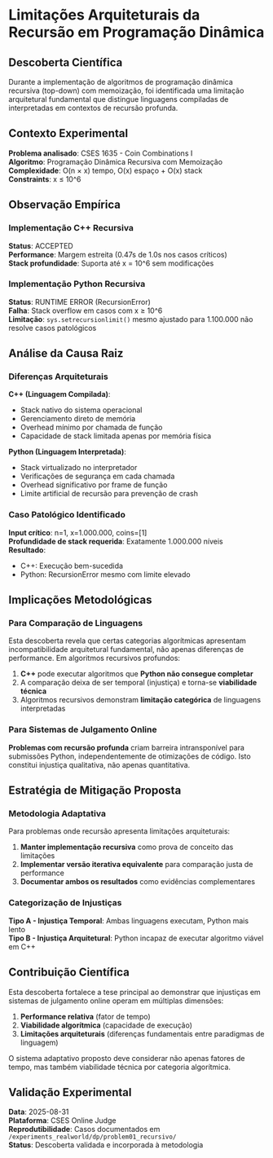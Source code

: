 # Limitações Arquiteturais da Recursão em Programação Dinâmica

## Descoberta Científica

Durante a implementação de algoritmos de programação dinâmica recursiva (top-down) com memoização, foi identificada uma limitação arquitetural fundamental que distingue linguagens compiladas de interpretadas em contextos de recursão profunda.

## Contexto Experimental

**Problema analisado**: CSES 1635 - Coin Combinations I  
**Algoritmo**: Programação Dinâmica Recursiva com Memoização  
**Complexidade**: O(n × x) tempo, O(x) espaço + O(x) stack  
**Constraints**: x ≤ 10^6

## Observação Empírica

### Implementação C++ Recursiva
**Status**: ACCEPTED  
**Performance**: Margem estreita (0.47s de 1.0s nos casos críticos)  
**Stack profundidade**: Suporta até x = 10^6 sem modificações

### Implementação Python Recursiva
**Status**: RUNTIME ERROR (RecursionError)  
**Falha**: Stack overflow em casos com x ≥ 10^6  
**Limitação**: `sys.setrecursionlimit()` mesmo ajustado para 1.100.000 não resolve casos patológicos

## Análise da Causa Raiz

### Diferenças Arquiteturais

**C++ (Linguagem Compilada)**:
- Stack nativo do sistema operacional
- Gerenciamento direto de memória
- Overhead mínimo por chamada de função
- Capacidade de stack limitada apenas por memória física

**Python (Linguagem Interpretada)**:
- Stack virtualizado no interpretador
- Verificações de segurança em cada chamada
- Overhead significativo por frame de função
- Limite artificial de recursão para prevenção de crash

### Caso Patológico Identificado

**Input crítico**: n=1, x=1.000.000, coins=[1]  
**Profundidade de stack requerida**: Exatamente 1.000.000 níveis  
**Resultado**:
- C++: Execução bem-sucedida
- Python: RecursionError mesmo com limite elevado

## Implicações Metodológicas

### Para Comparação de Linguagens

Esta descoberta revela que certas categorias algorítmicas apresentam incompatibilidade arquitetural fundamental, não apenas diferenças de performance. Em algoritmos recursivos profundos:

1. **C++** pode executar algoritmos que **Python não consegue completar**
2. A comparação deixa de ser temporal (injustiça) e torna-se **viabilidade técnica**
3. Algoritmos recursivos demonstram **limitação categórica** de linguagens interpretadas

### Para Sistemas de Julgamento Online

**Problemas com recursão profunda** criam barreira intransponível para submissões Python, independentemente de otimizações de código. Isto constitui injustiça qualitativa, não apenas quantitativa.

## Estratégia de Mitigação Proposta

### Metodologia Adaptativa

Para problemas onde recursão apresenta limitações arquiteturais:

1. **Manter implementação recursiva** como prova de conceito das limitações
2. **Implementar versão iterativa equivalente** para comparação justa de performance
3. **Documentar ambos os resultados** como evidências complementares

### Categorização de Injustiças

**Tipo A - Injustiça Temporal**: Ambas linguagens executam, Python mais lento  
**Tipo B - Injustiça Arquitetural**: Python incapaz de executar algoritmo viável em C++

## Contribuição Científica

Esta descoberta fortalece a tese principal ao demonstrar que injustiças em sistemas de julgamento online operam em múltiplas dimensões:

1. **Performance relativa** (fator de tempo)
2. **Viabilidade algorítmica** (capacidade de execução)
3. **Limitações arquiteturais** (diferenças fundamentais entre paradigmas de linguagem)

O sistema adaptativo proposto deve considerar não apenas fatores de tempo, mas também viabilidade técnica por categoria algorítmica.

## Validação Experimental

**Data**: 2025-08-31  
**Plataforma**: CSES Online Judge  
**Reprodutibilidade**: Casos documentados em `/experiments_realworld/dp/problem01_recursivo/`  
**Status**: Descoberta validada e incorporada à metodologia












